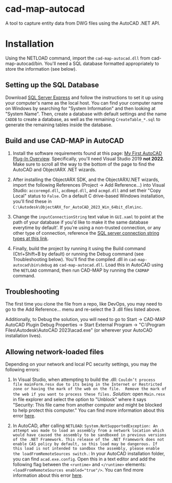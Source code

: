 ﻿# cad-map-autocad
A tool to capture entity data from DWG files using the AutoCAD .NET API.

# Installation
Using the NETLOAD command, import the `cad-map-autocad.dll` from cad-map-autocad/bin. You'll need a SQL database formatted appropriately to store the information (see below).

## Setting up the SQL Database
Download [SQL Server Express](https://www.microsoft.com/en-us/Download/details.aspx?id=101064) and follow the instructions to set it up using your computer's name as the local host. You can find your computer name on Windows by searching for "System Information" and then looking at "System Name". Then, create a database with default settings and the name `CADDB` to create a database, as well as the remaining `CreateTable_*.sql` to generate the remaining tables inside the database.

## Build and use CAD-MAP in AutoCAD
1. Install the software requirements found at this page: 
[My First AutoCAD Plug-In Overview](https://knowledge.autodesk.com/support/autocad/learn-explore/caas/simplecontent/content/my-first-autocad-plug-overview.html). Specifically, you'll need Visual Studio 2019 **not 2022**. Make sure to scroll all the way to the bottom of the page to find the AutoCAD and ObjectARX .NET wizards.

2. After installing the ObjectARX SDK, and the ObjectARX/.NET wizards, import the following References (Project -> Add Reference...) into Visual Studio: `accoremgd.dll`, `acdbmgd.dll`, and `acmgd.dll` and set their "Copy Local" status to `False`. On a default C drive-based Windows installation, you'll find these in `C:\Autodesk\ObjectARX_for_AutoCAD_2023_Win_64bit_dlm\inc`. 

3. Change the `inputConnectionString` text value in `GUI.xaml` to point at the path of your database if you'd like to make it the same database everytime by default'. If you're using a non-trusted connection, or any other type of connection, reference the [SQL server connection string types at this link](https://www.connectionstrings.com/sql-server/).

4. Finally, build the project by running it using the Build command (Ctrl+Shift+B by default) or running the Debug command (see Troubleshooting below). You'll find the compiled .dll in `cad-map-autocad\bin\debug` as `cad-map-autocad.dll`. Load this in AutoCAD using the `NETLOAD` command, then run CAD-MAP by running the `CADMAP` command.

## Troubleshooting
The first time you clone the file from a repo, like DevOps, you may need to go to the Add Reference... menu and re-select the 3 .dll files listed above. 

Additionally, to Debug the solution, you will need to go to Start -> CAD-MAP AutoCAD Plugin Debug Properties -> Start External Program -> "C:\Program Files\Autodesk\AutoCAD 2023\acad.exe" (or wherever your AutoCAD installation lives).

## Allowing network-loaded files
Depending on your network and local PC security settings, you may the following errors:
1. In Visual Studio, when attempting to build the .dll: `Couldn’t process file mainForm.resx due to its being in the Internet or Restricted zone or having the mark of the web on the file.  Remove the mark of the web if you want to process these files.` *Solution*: open `Main.resx` in file explorer and select the option to "Unblock" where it says "Security: This file came from another computer and might be blocked to help protect this computer." You can find more information about this error [here](https://www.primoprivacy.com/2021/04/16/remove-the-mark-of-the-web-visual-studio-2022-build-error/).

2. In AutoCAD, after calling `NETLOAD`: `System.NotSupportedException: An attempt was made to load an assembly from a network location which would have caused the assembly to be sandboxed in previous versions of the .NET Framework. This release of the .NET Framework does not enable CAS policy by default, so this load may be dangerous. If this load is not intended to sandbox the assembly, please enable the loadFromRemoteSources switch.`: In your AutoCAD installation folder, you can find `acad.exe.config`. Open this in a text editor and add the following flag between the `<runtime>` and `</runtime>` elements: `<loadFromRemoteSources enabled="true"/>`. You can find more information about this error [here](https://through-the-interface.typepad.com/through_the_interface/2011/07/loading-blocked-and-network-hosted-assemblies-with-net-4.html).
